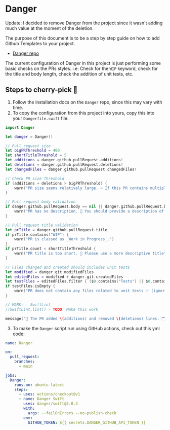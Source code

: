 # Danger

Update: I decided to remove Danger from the project since it wasn't adding much value at the moment of the deletion.

The purpose of this document is to be a step by step guide on how to add Github Templates to your project.

* [Danger repo](https://github.com/danger/swift)

The current configuration of Danger in this project is just performing some basic checks on the PRs styles.
i.e: Check for the `WIP` keyword, check for the title and body length, check the addition of unit tests, etc. 

## Steps to cherry-pick 🍒
1. Follow the installation docs on the `Danger` repo, since this may vary with time.
2. To copy the configuration from this project into yours, copy this into your `Dangerfile.swift` file:

```swift
import Danger

let danger = Danger()

// Pull request size
let bigPRThreshold = 400
let shortTitleThreshold = 5
let additions = danger.github.pullRequest.additions!
let deletions = danger.github.pullRequest.deletions!
let changedFiles = danger.github.pullRequest.changedFiles!

// Check PR size Threshold
if (additions + deletions > bigPRThreshold) {
    warn("PR size seems relatively large. ✂️ If this PR contains multiple changes, please split each into separate PR will helps faster, easier review.")
}

// Pull request body validation
if danger.github.pullRequest.body == nil || danger.github.pullRequest.body!.isEmpty {
    warn("PR has no description. 📝 You should provide a description of the changes that have made.")
}

// Pull request title validation
let prTitle = danger.github.pullRequest.title
if prTitle.contains("WIP") {
    warn("PR is classed as _Work in Progress_.")
}
if prTitle.count < shortTitleThreshold {
    warn("PR title is too short. 🙏 Please use a more descriptive title")
}

// Files changed and created should includes unit tests
let modified = danger.git.modifiedFiles
let editedFiles = modified + danger.git.createdFiles
let testFiles = editedFiles.filter { ($0.contains("Tests") || $0.contains("Test")) && ($0.fileType == .swift) }
if testFiles.isEmpty {
    warn("PR does not contain any files related to unit tests ✅ (ignore if your changes do not require tests)")
}

// MARK: - SwiftLint
//SwiftLint.lint() - TODO: Make this work

message("🎉 The PR added \(additions) and removed \(deletions) lines. 🗂 \(changedFiles) files changed.")
```

3. To make the `Danger` script run using GitHub actions, check out this yml code:

```yml
name: Danger

on:
  pull_request:
    branches:
      - main

jobs:
  Danger:
    runs-on: ubuntu-latest
    steps:
      - uses: actions/checkout@v1
      - name: Danger Swift
        uses: danger/swift@2.0.3
        with:
          args: --failOnErrors --no-publish-check
        env:
          GITHUB_TOKEN: ${{ secrets.DANGER_GITHUB_API_TOKEN }}
```

